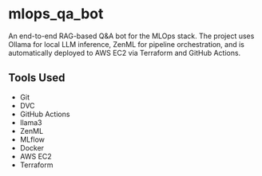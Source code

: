 # mlops_qa_bot
An end-to-end RAG-based Q&amp;A bot for the MLOps stack. The project uses Ollama for local LLM inference, ZenML for pipeline orchestration, and is automatically deployed to AWS EC2 via Terraform and GitHub Actions.

## Tools Used
* Git
* DVC
* GitHub Actions
* llama3
* ZenML
* MLflow
* Docker
* AWS EC2
* Terraform